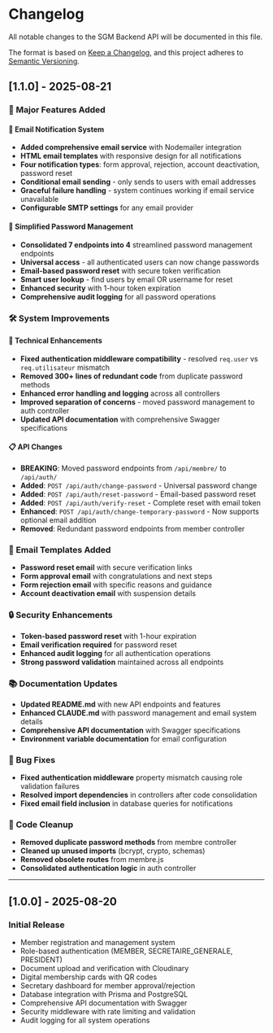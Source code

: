 # Changelog

All notable changes to the SGM Backend API will be documented in this file.

The format is based on [Keep a Changelog](https://keepachangelog.com/en/1.0.0/),
and this project adheres to [Semantic Versioning](https://semver.org/spec/v2.0.0.html).

## [1.1.0] - 2025-08-21

### 🎉 Major Features Added

#### 📧 Email Notification System
- **Added comprehensive email service** with Nodemailer integration
- **HTML email templates** with responsive design for all notifications
- **Four notification types**: form approval, rejection, account deactivation, password reset
- **Conditional email sending** - only sends to users with email addresses
- **Graceful failure handling** - system continues working if email service unavailable
- **Configurable SMTP settings** for any email provider

#### 🔄 Simplified Password Management
- **Consolidated 7 endpoints into 4** streamlined password management endpoints
- **Universal access** - all authenticated users can now change passwords
- **Email-based password reset** with secure token verification
- **Smart user lookup** - find users by email OR username for reset
- **Enhanced security** with 1-hour token expiration
- **Comprehensive audit logging** for all password operations

### 🛠️ System Improvements

#### 🔧 Technical Enhancements
- **Fixed authentication middleware compatibility** - resolved `req.user` vs `req.utilisateur` mismatch
- **Removed 300+ lines of redundant code** from duplicate password methods
- **Enhanced error handling and logging** across all controllers
- **Improved separation of concerns** - moved password management to auth controller
- **Updated API documentation** with comprehensive Swagger specifications

#### 📋 API Changes
- **BREAKING**: Moved password endpoints from `/api/membre/` to `/api/auth/`
- **Added**: `POST /api/auth/change-password` - Universal password change
- **Added**: `POST /api/auth/reset-password` - Email-based password reset
- **Added**: `POST /api/auth/verify-reset` - Complete reset with email token
- **Enhanced**: `POST /api/auth/change-temporary-password` - Now supports optional email addition
- **Removed**: Redundant password endpoints from member controller

### 📧 Email Templates Added
- **Password reset email** with secure verification links
- **Form approval email** with congratulations and next steps
- **Form rejection email** with specific reasons and guidance
- **Account deactivation email** with suspension details

### 🔒 Security Enhancements
- **Token-based password reset** with 1-hour expiration
- **Email verification required** for password reset
- **Enhanced audit logging** for all authentication operations
- **Strong password validation** maintained across all endpoints

### 📚 Documentation Updates
- **Updated README.md** with new API endpoints and features
- **Enhanced CLAUDE.md** with password management and email system details
- **Comprehensive API documentation** with Swagger specifications
- **Environment variable documentation** for email configuration

### 🐛 Bug Fixes
- **Fixed authentication middleware** property mismatch causing role validation failures
- **Resolved import dependencies** in controllers after code consolidation
- **Fixed email field inclusion** in database queries for notifications

### 🧹 Code Cleanup
- **Removed duplicate password methods** from membre controller
- **Cleaned up unused imports** (bcrypt, crypto, schemas)
- **Removed obsolete routes** from membre.js
- **Consolidated authentication logic** in auth controller

---

## [1.0.0] - 2025-08-20

### Initial Release
- Member registration and management system
- Role-based authentication (MEMBER, SECRETAIRE_GENERALE, PRESIDENT)
- Document upload and verification with Cloudinary
- Digital membership cards with QR codes
- Secretary dashboard for member approval/rejection
- Database integration with Prisma and PostgreSQL
- Comprehensive API documentation with Swagger
- Security middleware with rate limiting and validation
- Audit logging for all system operations